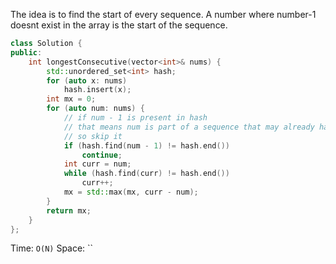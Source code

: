 The idea is to find the start of every sequence. A number where number-1 doesnt exist in the array is the start of the sequence.

```cpp
class Solution {
public:
    int longestConsecutive(vector<int>& nums) {
        std::unordered_set<int> hash;
        for (auto x: nums)
            hash.insert(x);
        int mx = 0;
        for (auto num: nums) {
            // if num - 1 is present in hash
            // that means num is part of a sequence that may already have been processed
            // so skip it
            if (hash.find(num - 1) != hash.end())
                continue;
            int curr = num;
            while (hash.find(curr) != hash.end())
                curr++;
            mx = std::max(mx, curr - num);
        }
        return mx;
    }
};
```

Time: `O(N)`
Space: ``